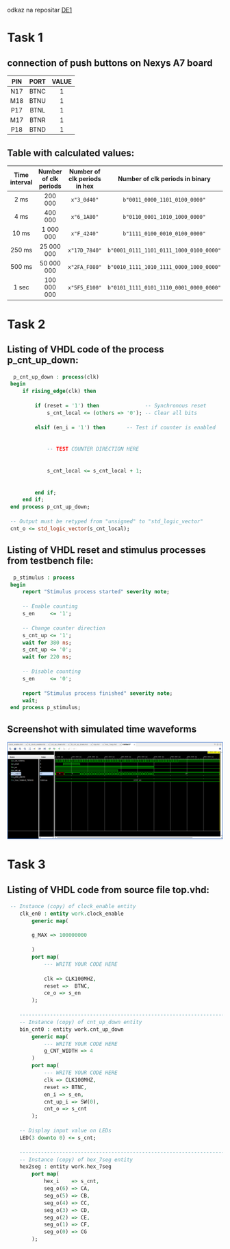 odkaz na repositar [DE1](https://github.com/MartinSomsak00/DE1) 

# Task 1 

## connection of push buttons on Nexys A7 board
| **PIN** | **PORT** | **VALUE** |
| :-: | :-: | :-: |
| N17 | BTNC | 1 |
| M18 | BTNU | 1 |
| P17 | BTNL | 1 |
| M17 | BTNR | 1 |
| P18 | BTND | 1 |
## Table with calculated values:

| **Time interval** | **Number of clk periods** | **Number of clk periods in hex** | **Number of clk periods in binary** |
   | :-: | :-: | :-: | :-: |
   | 2&nbsp;ms | 200 000 | `x"3_0d40"` | `b"0011_0000_1101_0100_0000"` |
   | 4&nbsp;ms | 400 000 | `x"6_1A80"` | `b"0110_0001_1010_1000_0000"` |
   | 10&nbsp;ms | 1 000 000 | `x"F_4240"` | `b"1111_0100_0010_0100_0000"` |
   | 250&nbsp;ms | 25 000 000 | `x"17D_7840"` | `b"0001_0111_1101_0111_1000_0100_0000"` |
   | 500&nbsp;ms | 50 000 000 | `x"2FA_F080"` | `b"0010_1111_1010_1111_0000_1000_0000"` |
   | 1&nbsp;sec | 100 000 000 | `x"5F5_E100"` | `b"0101_1111_0101_1110_0001_0000_0000"` |
   
   # Task 2 
   
   ## Listing of VHDL code of the process p_cnt_up_down: 
   
   ```vhdl
     p_cnt_up_down : process(clk)
    begin
        if rising_edge(clk) then
        
            if (reset = '1') then               -- Synchronous reset
                s_cnt_local <= (others => '0'); -- Clear all bits

            elsif (en_i = '1') then       -- Test if counter is enabled


                -- TEST COUNTER DIRECTION HERE


                s_cnt_local <= s_cnt_local + 1;


            end if;
        end if;
    end process p_cnt_up_down;

    -- Output must be retyped from "unsigned" to "std_logic_vector"
    cnt_o <= std_logic_vector(s_cnt_local);
   ```
   
   ## Listing of VHDL reset and stimulus processes from testbench file:
   
   ```vhdl
     p_stimulus : process
    begin
        report "Stimulus process started" severity note;

        -- Enable counting
        s_en     <= '1';
        
        -- Change counter direction
        s_cnt_up <= '1';
        wait for 380 ns;
        s_cnt_up <= '0';
        wait for 220 ns;

        -- Disable counting
        s_en     <= '0';

        report "Stimulus process finished" severity note;
        wait;
    end process p_stimulus;
   ```
   
   ## Screenshot with simulated time waveforms

![waveforms](images/graf1.PNG)

# Task 3

## Listing of VHDL code from source file top.vhd:

```vhdl
 -- Instance (copy) of clock_enable entity
    clk_en0 : entity work.clock_enable
        generic map(
        
        g_MAX => 100000000
           
        )
        port map(
            --- WRITE YOUR CODE HERE
            
            clk => CLK100MHZ,
            reset =>  BTNC,
            ce_o => s_en
        );

    --------------------------------------------------------------------
    -- Instance (copy) of cnt_up_down entity
    bin_cnt0 : entity work.cnt_up_down
        generic map(
            --- WRITE YOUR CODE HERE
            g_CNT_WIDTH => 4
        )
        port map(
            --- WRITE YOUR CODE HERE
            clk => CLK100MHZ,
            reset => BTNC,
            en_i => s_en,
            cnt_up_i => SW(0),
            cnt_o => s_cnt
        );

    -- Display input value on LEDs
    LED(3 downto 0) <= s_cnt;

    --------------------------------------------------------------------
    -- Instance (copy) of hex_7seg entity
    hex2seg : entity work.hex_7seg
        port map(
            hex_i    => s_cnt,
            seg_o(6) => CA,
            seg_o(5) => CB,
            seg_o(4) => CC,
            seg_o(3) => CD,
            seg_o(2) => CE,
            seg_o(1) => CF,
            seg_o(0) => CG
        );

    
    
```

   